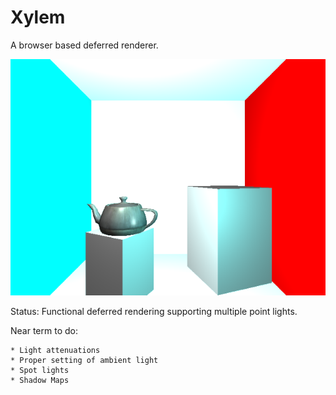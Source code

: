# Xylem

A browser based deferred renderer.

![cornell box with teapot](notes/ss_2012-05-06.png)

Status: Functional deferred rendering supporting multiple point lights.

Near term to do:

    * Light attenuations
    * Proper setting of ambient light
    * Spot lights
    * Shadow Maps
